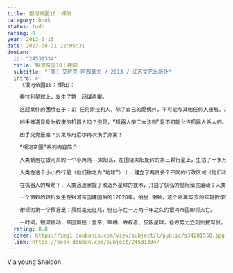 ```yaml
---
title: 银河帝国10：裸阳
category: book
status: todo
rating: 0
year: 2013-6-15
date: 2023-08-31 22:05:31
douban:
  id: "24531334"
  title: 银河帝国10：裸阳
  subtitle: "[美] 艾萨克·阿西莫夫 / 2013 / 江苏文艺出版社"
  intro: >-
    《银河帝国10：裸阳》：

    索拉利星球上，发生了第一起谋杀案。

    这起案件的困境在于：1）任何索拉利人，除了自己的配偶外，不可能与其他任何人接触。2）一切证据都说明被害人的妻子绝对不是凶手。

    凶手难道是身为奴隶的机器人吗？但是，“机器人学三大法则”是不可能允许机器人杀人的。

    凶手究竟是谁？贝莱与丹尼尔再次携手办案！

    “银河帝国”系列内容简介：

    人类蜗居在银河系的一个小角落——太阳系，在围绕太阳旋转的第三颗行星上，生活了十多万年之久。

    人类在这个小小的行星（他们称之为“地球”）上，建立了两百多个不同的行政区域（他们称之为“国家”），直到地球上诞生了第一个会思考的机器人。

    在机器人的帮助下，人类迅速掌握了改造外星球的技术，开启了恢弘的星际殖民运动；人类在银河系如蝗虫般繁衍扩张，带着他们永不磨灭的愚昧与智慧、贪婪与良知，登上了一个个荒凉的星球，并将银河系卷入漫长的星际战国时代，直至整个银河被统一，一个统治超过2500万个住人行星、疆域横跨十万光年、总计数兆亿人口的庞大帝国崛起——银河帝国。

    一个微妙的转折发生在银河帝国建国后的12020年。哈里·谢顿，这个刚满32岁的年轻数学家，开创了“心理史学”，这门学科能用数学公式准确推演全人类的未来——“预言”从此成为一门可以信任的科学，人类由此可以看见未来。

    谢顿的第一个预言是：虽然毫无征兆，但已存在一万两千年之久的银河帝国即将灭亡。

    一时间，银河震动，帝国飘摇；皇帝、宰相、夺权者、反叛星球，各方势力立刻剑拔弩张，人类银河时代最伟大的传奇就此开启……
  rating: 8.8
  cover: https://img1.doubanio.com/view/subject/l/public/s34281550.jpg
  link: https://book.douban.com/subject/24531334/
---
```


Via young Sheldon 
